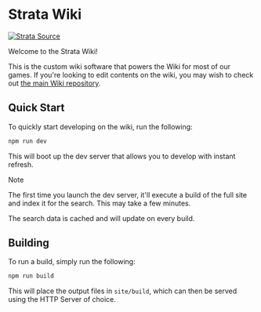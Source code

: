 # Strata Wiki

[![Strata Source](https://branding.stratasource.org/i/strata/logo/ondark/color.svg)](https://stratasource.org)

Welcome to the Strata Wiki!

This is the custom wiki software that powers the Wiki for most of our games. If you're looking to edit contents on the wiki, you may wish to check out [the main Wiki repository](https://github.com/StrataSource/wiki/).

## Quick Start

To quickly start developing on the wiki, run the following:

```bash
npm run dev
```

This will boot up the dev server that allows you to develop with instant refresh.

> [!NOTE]  
> The first time you launch the dev server, it'll execute a build of the full site and index it for the search. This may take a few minutes.
>
> The search data is cached and will update on every build.

## Building

To run a build, simply run the following:

```bash
npm run build
```

This will place the output files in `site/build`, which can then be served using the HTTP Server of choice.